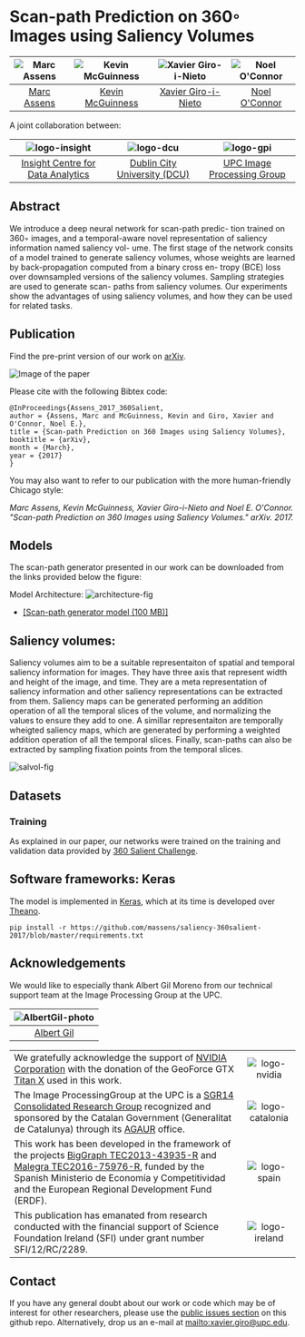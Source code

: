# Scan-path Prediction on 360◦ Images using Saliency Volumes

| ![Marc Assens][MarcAssens-photo] | ![Kevin McGuinness][KevinMcGuinness-photo] | ![Xavier Giro-i-Nieto][XavierGiro-photo]| ![Noel O'Connor][NoelOConnor-photo] |
|:-:|:-:|:-:|:-:|
| [Marc Assens][MarcAssens-web]  | [Kevin McGuinness][KevinMcGuinness-web]  | [Xavier Giro-i-Nieto][XavierGiro-web] | [Noel O'Connor][NoelOConnor-web]   |

[MarcAssens-web]: https://www.linkedin.com/in/marc-assens-reina-5b1090bb/
[KevinMcGuinness-web]: https://www.insight-centre.org/users/kevin-mcguinness
[NoelOConnor-web]: https://www.insight-centre.org/users/noel-oconnor
[XavierGiro-web]: https://imatge.upc.edu/web/people/xavier-giro

[MarcAssens-photo]: https://github.com/massens/saliency-360salient-2017/raw/master/authors/foto_carnet_dublin.jpg "Marc Assens"
[KevinMcGuinness-photo]: https://raw.githubusercontent.com/imatge-upc/saliency-salgan-2017/junting/authors/Kevin160x160%202.jpg?token=AFOjyZmLlX3ZgpkNe60Vn3ruTsq01rD9ks5YdAaiwA%3D%3D "Kevin McGuinness"
[XavierGiro-photo]: https://raw.githubusercontent.com/imatge-upc/saliency-2016-cvpr/master/authors/XavierGiro.jpg "Xavier Giro-i-Nieto"
[NoelOConnor-photo]: https://raw.githubusercontent.com/imatge-upc/saliency-2016-cvpr/master/authors/NoelOConnor.jpg "Noel O'Connor"


A joint collaboration between:

| ![logo-insight] | ![logo-dcu] | ![logo-gpi] |
|:-:|:-:|:-:|
| [Insight Centre for Data Analytics][insight-web] | [Dublin City University (DCU)][dcu-web] | [UPC Image Processing Group][gpi-web] |

[insight-web]: https://www.insight-centre.org/ 
[dcu-web]: http://www.dcu.ie/
[upc-web]: http://www.upc.edu/?set_language=en
[etsetb-web]: https://www.etsetb.upc.edu/en/ 
[gpi-web]: https://imatge.upc.edu/web/ 


[logo-insight]: https://raw.githubusercontent.com/imatge-upc/saliency-2016-cvpr/master/logos/insight.jpg "Insight Centre for Data Analytics"
[logo-dcu]: https://raw.githubusercontent.com/imatge-upc/saliency-2016-cvpr/master/logos/dcu.png "Dublin City University"
[logo-upc]: https://raw.githubusercontent.com/imatge-upc/saliency-2016-cvpr/master/logos/upc.jpg "Universitat Politecnica de Catalunya"
[logo-etsetb]: https://raw.githubusercontent.com/imatge-upc/saliency-2016-cvpr/master/logos/etsetb.png "ETSETB TelecomBCN"
[logo-gpi]: https://raw.githubusercontent.com/imatge-upc/saliency-2016-cvpr/master/logos/gpi.png "UPC Image Processing Group"


## Abstract

We introduce a deep neural network for scan-path predic- tion trained on 360◦ images, and a temporal-aware novel representation of saliency information named saliency vol- ume. The first stage of the network consits of a model trained to generate saliency volumes, whose weights are learned by back-propagation computed from a binary cross en- tropy (BCE) loss over downsampled versions of the saliency volumes. Sampling strategies are used to generate scan- paths from saliency volumes. Our experiments show the advantages of using saliency volumes, and how they can be used for related tasks. 

## Publication

Find the pre-print version of our work on [arXiv](https://arxiv.org/...).

![Image of the paper](https://github.com/massens/saliency-360salient-2017/raw/master/figs/paper.png)

Please cite with the following Bibtex code:

```
@InProceedings{Assens_2017_360Salient,
author = {Assens, Marc and McGuinness, Kevin and Giro, Xavier and O'Connor, Noel E.},
title = {Scan-path Prediction on 360 Images using Saliency Volumes},
booktitle = {arXiv},
month = {March},
year = {2017}
}
```

You may also want to refer to our publication with the more human-friendly Chicago style:

*Marc Assens,  Kevin McGuinness, Xavier Giro-i-Nieto and Noel E. O'Connor. "Scan-path Prediction on 360 Images using Saliency Volumes." arXiv. 2017.*



## Models

The scan-path generator presented in our work can be downloaded from the links provided below the figure:

Model Architecture:
![architecture-fig]


* [[Scan-path generator model (100 MB)]](https://github.com/massens/saliency-360salient-2017/raw/master/pathnet_model_v2.h5)

[architecture-fig]: https://github.com/massens/saliency-360salient-2017/raw/master/figs/model.png "Model architecture"

## Saliency volumes:
Saliency volumes aim to be a suitable representaiton of spatial and temporal saliency information for images. They have three axis that represent width and height of the image, and time. They are a meta representation of saliency information and other saliency representations can be extracted from them. Saliency maps can be generated performing an addition operation of all the temporal slices of the volume, and normalizing the values to ensure they add to one. A simillar representaiton are temporally wheigted saliency maps, which are generated by performing a weighted addition operation of all the temporal slices. Finally, scan-paths can also be extracted by sampling fixation points from the temporal slices. 

![salvol-fig]

[salvol-fig]: https://github.com/massens/saliency-360salient-2017/raw/master/figs/salvol.png "Saliency Volume"
## Datasets

### Training
As explained in our paper, our networks were trained on the training and validation data provided by [360 Salient Challenge](http://www.icme2017.org/grand-challenges/).

## Software frameworks: Keras

The model is implemented in [Keras](https://github.com/fchollet/keras/tree/master/keras), which at its time is developed over [Theano](http://deeplearning.net/software/theano/).
```
pip install -r https://github.com/massens/saliency-360salient-2017/blob/master/requirements.txt
```

## Acknowledgements

We would like to especially thank Albert Gil Moreno from our technical support team at the Image Processing Group at the UPC.

| ![AlbertGil-photo]  |
|:-:|
| [Albert Gil](AlbertGil-web)   |

[AlbertGil-photo]: https://raw.githubusercontent.com/imatge-upc/saliency-2016-cvpr/master/authors/AlbertGil.jpg "Albert Gil"
[JosepPujal-photo]: https://raw.githubusercontent.com/imatge-upc/saliency-2016-cvpr/master/authors/JosepPujal.jpg "Josep Pujal"

[AlbertGil-web]: https://imatge.upc.edu/web/people/albert-gil-moreno
[JosepPujal-web]: https://imatge.upc.edu/web/people/josep-pujal

|   |   |
|:--|:-:|
|  We gratefully acknowledge the support of [NVIDIA Corporation](http://www.nvidia.com/content/global/global.php) with the donation of the GeoForce GTX [Titan X](http://www.geforce.com/hardware/desktop-gpus/geforce-gtx-titan-x) used in this work. |  ![logo-nvidia] |
|  The Image ProcessingGroup at the UPC is a [SGR14 Consolidated Research Group](https://imatge.upc.edu/web/projects/sgr14-image-and-video-processing-group) recognized and sponsored by the Catalan Government (Generalitat de Catalunya) through its [AGAUR](http://agaur.gencat.cat/en/inici/index.html) office. |  ![logo-catalonia] |
|  This work has been developed in the framework of the projects [BigGraph TEC2013-43935-R](https://imatge.upc.edu/web/projects/biggraph-heterogeneous-information-and-graph-signal-processing-big-data-era-application) and [Malegra TEC2016-75976-R](https://imatge.upc.edu/web/projects/malegra-multimodal-signal-processing-and-machine-learning-graphs), funded by the Spanish Ministerio de Economía y Competitividad and the European Regional Development Fund (ERDF).  | ![logo-spain] | 
|  This publication has emanated from research conducted with the financial support of Science Foundation Ireland (SFI) under grant number SFI/12/RC/2289. |  ![logo-ireland] |

[logo-nvidia]: https://raw.githubusercontent.com/imatge-upc/saliency-2016-cvpr/master/logos/nvidia.jpg "Logo of NVidia"
[logo-catalonia]: https://raw.githubusercontent.com/imatge-upc/saliency-2016-cvpr/master/logos/generalitat.jpg "Logo of Catalan government"
[logo-spain]: https://raw.githubusercontent.com/imatge-upc/saliency-2016-cvpr/master/logos/MEyC.png "Logo of Spanish government"
[logo-ireland]: https://raw.githubusercontent.com/imatge-upc/saliency-2016-cvpr/master/logos/sfi.png "Logo of Science Foundation Ireland"

## Contact

If you have any general doubt about our work or code which may be of interest for other researchers, please use the [public issues section](https://github.com/imatge-upc/saliency-salgan-2017/issues) on this github repo. Alternatively, drop us an e-mail at <mailto:xavier.giro@upc.edu>.
